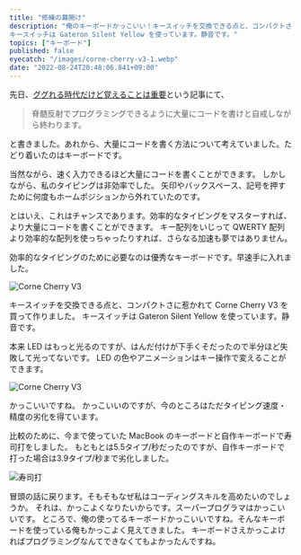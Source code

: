 ```yaml
---
title: "修練の幕開け"
description: "俺のキーボードかっこいい！キースイッチを交換できる点と、コンパクトさに惹かれて Corne Cherry V3 を買って作りました。
キースイッチは Gateron Silent Yellow を使っています。静音です。"
topics: ["キーボード"]
published: false
eyecatch: "/images/corne-cherry-v3-1.webp"
date: "2022-08-24T20:48:06.841+09:00"
---
```


先日、[ググれる時代だけど覚えることは重要](https://9sako6.com/posts/implement-quickly)という記事にて、

> 脊髄反射でプログラミングできるように大量にコードを書けと自戒しながら終わります。

と書きました。あれから、大量にコードを書く方法について考えていました。たどり着いたのはキーボードです。

当然ながら、速く入力できるほど大量にコードを書くことができます。
しかしながら、私のタイピングは非効率でした。
矢印やバックスペース、記号を押すために何度もホームポジションから外れていたのです。

とはいえ、これはチャンスであります。効率的なタイピングをマスターすれば、より大量にコードを書くことができます。
キー配列をいじって QWERTY 配列より効率的な配列を使っちゃったりすれば、さらなる加速も夢ではありません。

効率的なタイピングのために必要なのは優秀なキーボードです。早速手に入れました。

![Corne Cherry V3](/images/corne-cherry-v3-2.webp)

キースイッチを交換できる点と、コンパクトさに惹かれて Corne Cherry V3 を買って作りました。
キースイッチは Gateron Silent Yellow を使っています。静音です。

本来 LED はもっと光るのですが、はんだ付けが下手くそだったので半分ほど失敗して光ってないです。
LED の色やアニメーションはキー操作で変えることができます。

![Corne Cherry V3](/images/corne-cherry-v3-1.webp)

かっこいいですね。
かっこいいのですが、今のところはただタイピング速度・精度の劣化を得ています。

比較のために、今まで使っていた MacBook のキーボードと自作キーボードで寿司打をしました。
もともとは5.5タイプ/秒だったのですが、自作キーボードで打った場合は3.9タイプ/秒まで劣化しました。

![寿司打](/images/sushida.webp)

冒頭の話に戻ります。そもそもなぜ私はコーディングスキルを高めたいのでしょうか。
それは、かっこよくなりたいからです。スーパープログラマはかっこいいです。
ところで、俺の使ってるキーボードかっこいいですね。そんなキーボードを使っている俺もかっこよく見えてきました。
キーボードさえかっこよければプログラミングなんてできなくてもよかったんですね。
